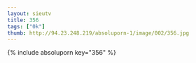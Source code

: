 ```yaml
--- 
layout: sieutv
title: 356
tags: ["0k"]
thumb: http://94.23.248.219/absoluporn-1/image/002/356.jpg
---
```

{% include absoluporn key="356" %} 
